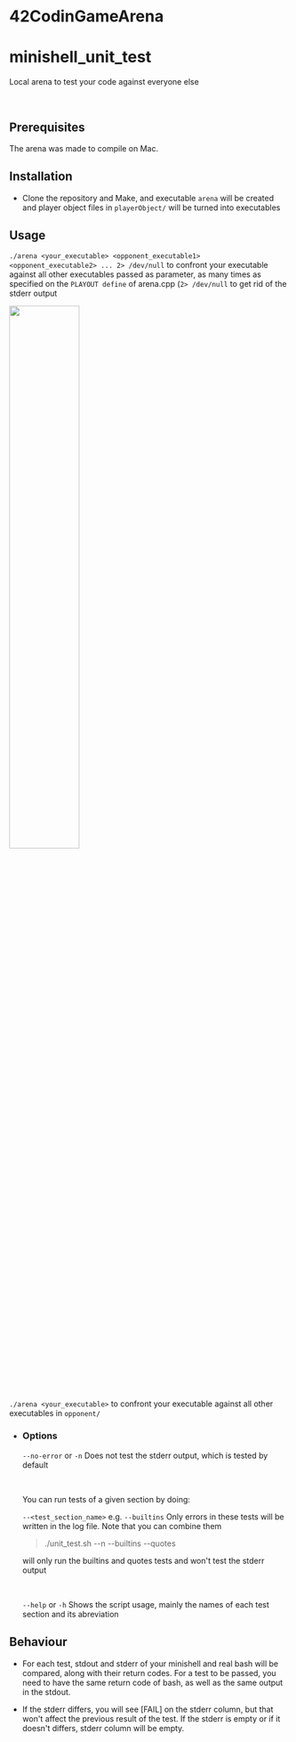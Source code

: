 # 42CodinGameArena
<h1> minishell_unit_test </h1>

Local arena to test your code against everyone else

</br>

<h2> Prerequisites </h2>

The arena was made to compile on Mac.

<h2> Installation </h2>

+ Clone the repository and Make, and executable `arena` will be created and player object files in `playerObject/` will be turned into executables

<h2> Usage </h2>

`./arena <your_executable> <opponent_executable1> <opponent_executable2> ... 2> /dev/null` to confront your executable against all other executables passed as parameter, as many times as specified on the `PLAYOUT define` of arena.cpp (`2> /dev/null` to get rid of the stderr output

<img  src="https://github.com/martingarcialopez/42CodinGameArena/.images/arena2.png" width="50%"/>

`./arena <your_executable>` to confront your executable against all other executables in `opponent/`

+ <h3> Options </h3>

  `--no-error` or `-n` Does not test the stderr output, which is tested by default

  </br>
  
  You can run tests of a given section by doing:

  `--<test_section_name>` e.g. `--builtins` Only errors in these tests will be written in the log file. Note that you can combine them

  > ./unit_test.sh --n --builtins --quotes

  will only run the builtins and quotes tests and won't test the stderr output

  </br>
  
  `--help` or `-h` Shows the script usage, mainly the names of each test section and its abreviation
  
  
<h2> Behaviour </h2>

+ For each test, stdout and stderr of your minishell and real bash will be compared, along with their return codes.
For a test to be passed, you need to have the same return code of bash, as well as the same output in the stdout.

+ If the stderr differs, you will see [FAIL] on the stderr column, but that won't affect the previous result of the test. If the stderr is empty or if it doesn't differs, stderr column will be empty.
